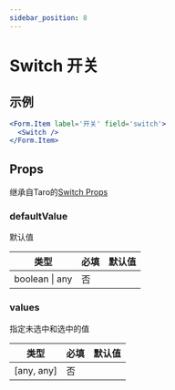 ```yaml
---
sidebar_position: 8
---
```


# Switch 开关

## 示例

```jsx
<Form.Item label='开关' field='switch'>
  <Switch />
</Form.Item>
```

## Props

继承自Taro的[Switch Props](https://nervjs.github.io/taro-docs/docs/components/forms/switch)

### defaultValue

默认值

| 类型 | 必填 | 默认值 |
| ---- | -------- | ------- |
| boolean \| any | 否 |  |

### values

指定未选中和选中的值

| 类型 | 必填 | 默认值 |
| ---- | -------- | ------- |
| [any, any] | 否 |  |
